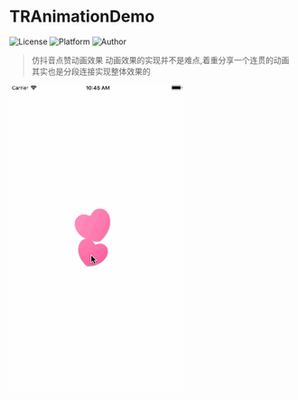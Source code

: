 # TRAnimationDemo

![License](https://img.shields.io/badge/License-MIT-blue.svg)
![Platform](https://img.shields.io/badge/Platform-iOS-orange.svg)
![Author](https://img.shields.io/badge/Author-Leapfrog-green.svg)


>仿抖音点赞动画效果
        动画效果的实现并不是难点,着重分享一个连贯的动画其实也是分段连接实现整体效果的
        
![image](https://github.com/junqingwuchu/TRAnimationDemo/blob/master/TRAnimationDemo/TRAnimation.gif)
